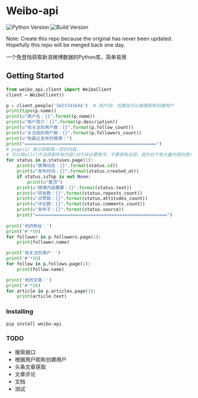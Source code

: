 # Weibo-api

![Python Version](https://img.shields.io/badge/python-2.7%20%7C%203.5%20%7C%203.6%20%7C%203.7-blue.svg)
![Build Version](https://img.shields.io/badge/version-v0.0.5-orange.svg)

Note: Create this repo because the original has never been updated. Hopefully this repo will be merged back one day.

一个免登陆获取新浪微博数据的Python库，简单易用

## Getting Started

```python
from weibo_api.client import WeiboClient
client = WeiboClient()

p = client.people('5623741644')  # 用户ID，后期加可以根据昵称创建用户
print(type(p.name))
print(u"用户名：{}".format(p.name))
print(u"用户简介：{}".format(p.description))
print(u"他关注的用户数：{}".format(p.follow_count))
print(u"关注他的用户数：{}".format(p.followers_count))
print(u"他最近发布的微博：")
print("==================================================")
# page(1) 表示获取第一页的内容， 
# 可以用all()方法获取所有内容(对于非必要情况，不要获取全部，因为对于有大量内容的用户，需要进行大量网络请求)
for status in p.statuses.page(1):    
    print(u"微博动态：{}".format(status.id))
    print(u"发布时间：{}".format(status.created_at))
    if status.isTop is not None:
        print(u"置顶")
    print(u"微博内容概要：{}".format(status.text))
    print(u"转发数：{}".format(status.reposts_count))
    print(u"点赞数：{}".format(status.attitudes_count))
    print(u"评论数：{}".format(status.comments_count))
    print(u"发布于：{}".format(status.source))
    print("==================================================")
 
print('他的粉丝：')
print('#'*50)
for follower in p.followers.page(1):
    print(follower.name)

print('他关注的用户：')
print('#'*50)
for follow in p.follows.page(1):
    print(follow.name)

print('他的文章：')
print('#'*50)
for article in p.articles.page(1):
    print(article.text)
```

### Installing

```
pip install weibo-api
```

### TODO

- 搜索接口
- 根据用户昵称创建用户
- 头条文章获取
- 文章评论
- 文档
- 测试


